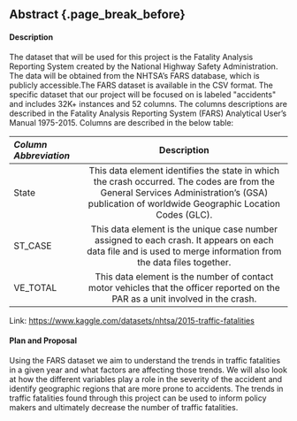 ## Abstract {.page_break_before}

#### Description
The dataset that will be used for this project is the Fatality Analysis Reporting System created by the National Highway Safety Administration. The data will be obtained from the NHTSA’s FARS database, which is publicly accessible.The FARS dataset is available in the CSV format. The specific dataset that our project will be focused on is labeled "accidents" and includes 32K+ instances and 52 columns. The columns descriptions are described in the Fatality Analysis Reporting System (FARS) Analytical User’s Manual 1975-2015. Columns are described in the below table:

| *Column Abbreviation* | Description         | 
|:-----------------|:-------------:|
| State | This data element identifies the state in which the crash occurred. The codes are from the General Services Administration’s (GSA) publication of worldwide Geographic Location Codes (GLC). |
| ST_CASE | This data element is the unique case number assigned to each crash. It appears on each data file and is used to merge information from the data files together. |
| VE_TOTAL | This data element is the number of contact motor vehicles that the officer reported on the PAR as a unit involved in the crash.|

Link: <https://www.kaggle.com/datasets/nhtsa/2015-traffic-fatalities>

#### Plan and Proposal
Using the FARS dataset we aim to understand the trends in traffic fatalities in a given year and what factors are affecting those trends. We will also look at how the different variables play a role in the severity of the accident and identify geographic regions that are more prone to accidents. The trends in traffic fatalities found through this project can be used to inform policy makers and ultimately decrease the number of traffic fatalities. 
